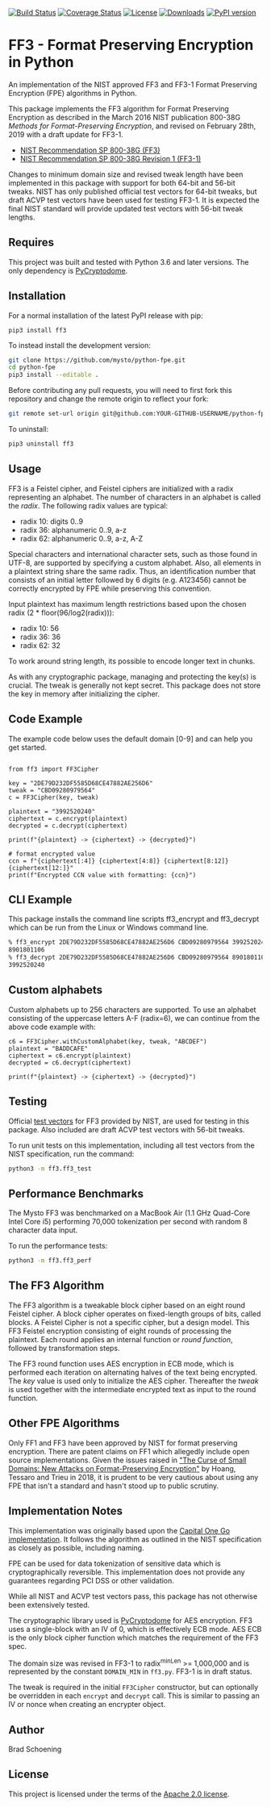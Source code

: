 [![Build Status](https://travis-ci.com/mysto/python-fpe.svg?branch=main)](https://travis-ci.com/mysto/python-fpe)
[![Coverage Status](https://coveralls.io/repos/github/mysto/python-fpe/badge.svg?branch=main)](https://coveralls.io/github/mysto/python-fpe?branch=main)
[![License](https://img.shields.io/badge/License-Apache%202.0-blue.svg)](https://opensource.org/licenses/Apache-2.0)
[![Downloads](https://pepy.tech/badge/ff3)](https://pepy.tech/project/ff3)
[![PyPI version](https://badge.fury.io/py/ff3.svg)](https://badge.fury.io/py/ff3)

# FF3 - Format Preserving Encryption in Python

An implementation of the NIST approved FF3 and FF3-1 Format Preserving Encryption (FPE) algorithms in Python.

This package implements the FF3 algorithm for Format Preserving Encryption as described in the March 2016 NIST publication 800-38G _Methods for Format-Preserving Encryption_,
and revised on February 28th, 2019 with a draft update for FF3-1.

* [NIST Recommendation SP 800-38G (FF3)](http://nvlpubs.nist.gov/nistpubs/SpecialPublications/NIST.SP.800-38G.pdf)
* [NIST Recommendation SP 800-38G Revision 1 (FF3-1)](https://nvlpubs.nist.gov/nistpubs/SpecialPublications/NIST.SP.800-38Gr1-draft.pdf)

Changes to minimum domain size and revised tweak length have been implemented in this package with
support for both 64-bit and 56-bit tweaks. NIST has only published official test vectors for 64-bit tweaks, 
but draft ACVP test vectors have been used for testing FF3-1. It is expected the final
NIST standard will provide updated test vectors with 56-bit tweak lengths.

## Requires

This project was built and tested with Python 3.6 and later versions.  The only dependency is [PyCryptodome](https://pycryptodome.readthedocs.io).

## Installation

For a normal installation of the latest PyPI release with pip:

`pip3 install ff3`

To instead install the development version:

```bash
git clone https://github.com/mysto/python-fpe.git
cd python-fpe
pip3 install --editable .
```

Before contributing any pull requests, you will need to first fork this repository and change the remote origin to reflect your fork:

```bash
git remote set-url origin git@github.com:YOUR-GITHUB-USERNAME/python-fpe.git
```

To uninstall:

```bash
pip3 uninstall ff3
```

## Usage

FF3 is a Feistel cipher, and Feistel ciphers are initialized with a radix representing an alphabet. The number of
characters in an alphabet is called the _radix_.
The following radix values are typical:

* radix 10: digits 0..9
* radix 36: alphanumeric 0..9, a-z
* radix 62: alphanumeric 0..9, a-z, A-Z

Special characters and international character sets, such as those found in UTF-8, are supported by specifying a custom alphabet.
Also, all elements in a plaintext string share the same radix. Thus, an identification number that consists of an initial letter followed
by 6 digits (e.g. A123456) cannot be correctly encrypted by FPE while preserving this convention.

Input plaintext has maximum length restrictions based upon the chosen radix (2 * floor(96/log2(radix))):

* radix 10: 56
* radix 36: 36
* radix 62: 32

To work around string length, its possible to encode longer text in chunks.

As with any cryptographic package, managing and protecting the key(s) is crucial. The tweak is generally not kept secret.
This package does not store the key in memory after initializing the cipher.

## Code Example

The example code below uses the default domain [0-9] and can help you get started.

```python3

from ff3 import FF3Cipher

key = "2DE79D232DF5585D68CE47882AE256D6"
tweak = "CBD09280979564"
c = FF3Cipher(key, tweak)

plaintext = "3992520240"
ciphertext = c.encrypt(plaintext)
decrypted = c.decrypt(ciphertext)

print(f"{plaintext} -> {ciphertext} -> {decrypted}")

# format encrypted value
ccn = f"{ciphertext[:4]} {ciphertext[4:8]} {ciphertext[8:12]} {ciphertext[12:]}"
print(f"Encrypted CCN value with formatting: {ccn}")
```
## CLI Example

This package installs the command line scripts ff3_encrypt and ff3_decrypt which can be run
from the Linux or Windows command line.

```bash
% ff3_encrypt 2DE79D232DF5585D68CE47882AE256D6 CBD09280979564 3992520240
8901801106
% ff3_decrypt 2DE79D232DF5585D68CE47882AE256D6 CBD09280979564 8901801106
3992520240

```


## Custom alphabets

Custom alphabets up to 256 characters are supported. To use an alphabet consisting of the uppercase letters A-F (radix=6), we can continue
from the above code example with:

```python3
c6 = FF3Cipher.withCustomAlphabet(key, tweak, "ABCDEF")
plaintext = "BADDCAFE"
ciphertext = c6.encrypt(plaintext)
decrypted = c6.decrypt(ciphertext)

print(f"{plaintext} -> {ciphertext} -> {decrypted}")
```

## Testing

Official [test vectors](https://csrc.nist.gov/csrc/media/projects/cryptographic-standards-and-guidelines/documents/examples/ff3samples.pdf) for FF3 provided by NIST,
are used for testing in this package. Also included are draft ACVP test vectors with 56-bit tweaks.

To run unit tests on this implementation, including all test vectors from the NIST specification, run the command:

```bash
python3 -m ff3.ff3_test
```

## Performance Benchmarks

The Mysto FF3 was benchmarked on a MacBook Air (1.1 GHz Quad-Core Intel Core i5)
performing 70,000 tokenization per second with random 8 character data input.

To run the performance tests:

```bash
python3 -m ff3.ff3_perf
```

## The FF3 Algorithm

The FF3 algorithm is a tweakable block cipher based on an eight round Feistel cipher. A block cipher operates on fixed-length groups of bits, called blocks. A Feistel Cipher is not a specific cipher,
but a design model.  This FF3 Feistel encryption consisting of eight rounds of processing
the plaintext. Each round applies an internal function or _round function_, followed by transformation steps.

The FF3 round function uses AES encryption in ECB mode, which is performed each iteration
on alternating halves of the text being encrypted. The *key* value is used only to initialize the AES cipher. Thereafter
the *tweak* is used together with the intermediate encrypted text as input to the round function.

## Other FPE Algorithms

Only FF1 and FF3 have been approved by NIST for format preserving encryption. There are patent claims on FF1 which allegedly include open source implementations. Given the issues raised in ["The Curse of Small Domains: New Attacks on Format-Preserving Encryption"](https://eprint.iacr.org/2018/556.pdf) by Hoang, Tessaro and Trieu in 2018, it is prudent to be very cautious about using any FPE that isn't a standard and hasn't stood up to public scrutiny.

## Implementation Notes

This implementation was originally based upon the [Capital One Go implementation](https://github.com/capitalone/fpe).  It follows the algorithm as outlined in the NIST specification as closely as possible, including naming.

FPE can be used for data tokenization of sensitive data which is cryptographically reversible. This implementation does not provide any guarantees regarding PCI DSS or other validation.

While all NIST and ACVP test vectors pass, this package has not otherwise been extensively tested.

The cryptographic library used is [PyCryptodome](https://pypi.org/project/pycryptodome/) for AES encryption. FF3 uses a single-block with an IV of 0, which is effectively ECB mode. AES ECB is the only block cipher function which matches the requirement of the FF3 spec.

The domain size was revised in FF3-1 to radix<sup>minLen</sup> >= 1,000,000 and is represented by the constant `DOMAIN_MIN` in `ff3.py`. FF3-1 is in draft status.

The tweak is required in the initial `FF3Cipher` constructor, but can optionally be overridden in each `encrypt` and `decrypt` call. This is similar to passing an IV or nonce when creating an encrypter object.

## Author

Brad Schoening

## License

This project is licensed under the terms of the [Apache 2.0 license](https://www.apache.org/licenses/LICENSE-2.0).
